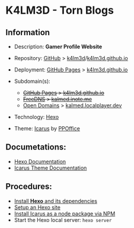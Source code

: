 # K4LM3D - Torn Blogs

## Information

- Description: **Gamer Profile Website**
- Repository: [GitHub](https://github.com) > [k4lm3d](https://github.com/k4lm3d)/[k4lm3d.github.io](https://github.com/k4lm3d/k4lm3d.github.io)
- Deployment: [GitHub Pages](https://pages.github.com) > [k4lm3d.github.io](https://k4lm3d.github.io)
- Subdomain(s):
  + ~~[GitHub Pages](https://pages.github.com) > [k4lm3d.github.io](https://k4lm3d.github.io)~~
  + ~~[FreeDNS](https://freedns.afraid.org) > [kalmed.inote.me](https://kalmed.ionte.me)~~
  + [Open Domains](https://open-domains.net) > [kalmed.localplayer.dev](https://kalmed.localplayer.dev)


- Technology: [Hexo](https://hexo.io/)
- Theme: [Icarus](https://ppoffice.github.io/hexo-theme-icarus/) by [PPOffice](https://github.com/ppoffice)

## Documetations:

- [Hexo Documentation](https://hexo.io/docs/)
- [Icarus Theme Documentation](https://ppoffice.github.io/hexo-theme-icarus/uncategorized/getting-started-with-icarus/)

## Procedures:

- [Install **Hexo** and its dependencies](https://hexo.io/docs/#Installation)
- [Setup an Hexo site](https://hexo.io/docs/setup/)
- [Install Icarus as a node package via NPM](https://ppoffice.github.io/hexo-theme-icarus/uncategorized/getting-started-with-icarus/#install-npm)
- Start the Hexo local server: `hexo server`
